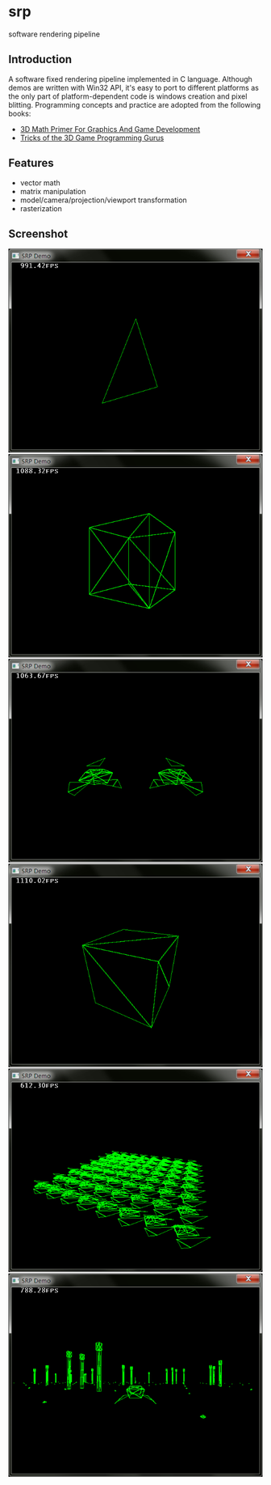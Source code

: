 # srp
software rendering pipeline

## Introduction
A software fixed rendering pipeline implemented in C language. Although demos are written with Win32 API, it's easy to port to different platforms as the only part of platform-dependent code is windows creation and pixel blitting. Programming concepts and practice are adopted from the following books:
- [3D Math Primer For Graphics And Game Development](http://www.amazon.com/Primer-Graphics-Development-Wordware-Library/dp/1556229119)
- [Tricks of the 3D Game Programming Gurus](http://www.amazon.com/Tricks-Programming-Gurus-Advanced-Graphics-Rasterization/dp/0672318350)

## Features
- vector math
- matrix manipulation
- model/camera/projection/viewport transformation
- rasterization

## Screenshot
![demo01](/app/screenshot/demo01.png)
![demo02](/app/screenshot/demo02.png)
![demo03](/app/screenshot/demo03.png)
![demo04](/app/screenshot/demo04.png)
![demo05](/app/screenshot/demo05.png)
![demo06](/app/screenshot/demo06.png)